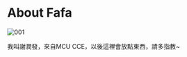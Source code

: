 # About Fafa

![001](https://user-images.githubusercontent.com/91170566/134281120-85d5669c-4064-4c89-a44e-26dec7f8df3b.jpg)

我叫謝潤發，來自MCU CCE，以後這裡會放點東西，請多指教~

